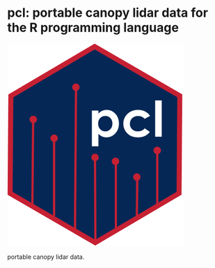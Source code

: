 # pcl: portable canopy lidar data for the R programming language

![](./vignettes/pcl_hex_sticker.PNG)

portable canopy lidar data.
